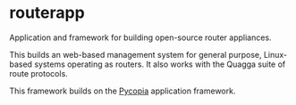 routerapp
=========

Application and framework for building open-source router appliances. 

This builds an web-based management system for general purpose, Linux-based
systems operating as routers. It also works with the Quagga suite of route
protocols.

This framework builds on the [Pycopia](http://www.pycopia.org/) application framework.


